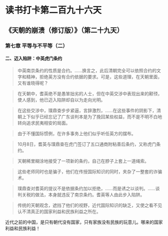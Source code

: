 读书打卡第二百九十六天
===

《天朝的崩溃（修订版）》（第二十九天）
---

### 第七章 平等与不平等（二）

#### 二、迈入陷阱：中英虎门条约

> 中英南京条约的性质是合约。……换言之，此后清朝完全可以依照合约的文字和精神，拒绝英方没有合约依据的要求。可是，这些道理，在天朝里面，又有谁晓得呢？

> 在天朝中，耆英绝不是愚笨拙劣的人士，但在中英交涉中表现出来的颟顸，使人感到，他已迈入陷阱却自以为走向光明。

> 在这些交涉中，璞鼎查步步紧逼，言辞激烈，……在这些事件的阴影下，清朝上下似乎已经忘记了广东谈判本是为了挽回某些权益，而不是不明不白地转向追求民夷相安的局面。

> 由于不懂国际惯例，在许多事务上他们似乎听任英方的摆布。

> 10月8日，耆英与璞鼎查在虎门签订了五口通商附粘善后条约，又称虎门条约。

> 天朝稀里糊涂地接受了一项新的条约，自己在脖子上套上一道绳索。

> 这些老师同时也是骗子，他们在传授国际知识的同时，夹杂了一整套的诈骗术。

> 璞鼎查对耆英的提议不是依据条约加以拒绝，……而是诱之以谈判。……谈判关税的做法，本身就违反了南京条约。耆英等人由此步入陷阱。

> 传统的天朝观念，遮挡了他们的视野，近代国际知识的缺乏，又使之看不见认不清真正的国家利益和民族利益之所在。

近代之前的中国，是只有朝代没有国家，只有家族没有民族的玩意儿。哪来的国家利益和民族利益！